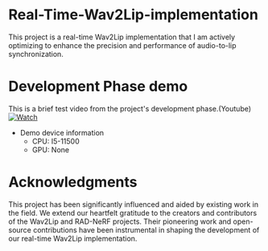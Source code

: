 # Real-Time-Wav2Lip-implementation
This project is a real-time Wav2Lip implementation that I am actively optimizing to enhance the precision and performance of audio-to-lip synchronization.

# Development Phase demo
This is a brief test video from the project's development phase.(Youtube)
[![Watch](https://img.youtube.com/vi/Nkncnj8bcv8/0.jpg)](https://www.youtube.com/watch?v=Nkncnj8bcv8)
* Demo device information
  * CPU: I5-11500
  * GPU: None


# Acknowledgments
This project has been significantly influenced and aided by existing work in the field. We extend our heartfelt gratitude to the creators and contributors of the Wav2Lip and RAD-NeRF projects. Their pioneering work and open-source contributions have been instrumental in shaping the development of our real-time Wav2Lip implementation.
